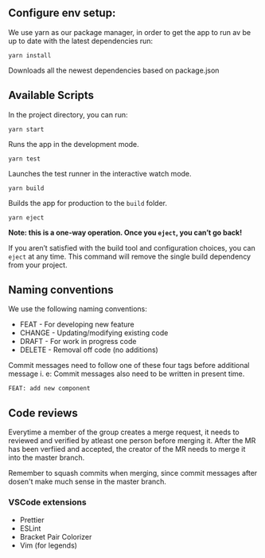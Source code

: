 ## Configure env setup:

We use yarn as our package manager, in order to get the app to run av be up to date with the latest dependencies run:

`yarn install`

Downloads all the newest dependencies based on package.json

## Available Scripts

In the project directory, you can run:

`yarn start`

Runs the app in the development mode.

`yarn test`

Launches the test runner in the interactive watch mode.

`yarn build`

Builds the app for production to the `build` folder.

`yarn eject`

**Note: this is a one-way operation. Once you `eject`, you can’t go back!**

If you aren’t satisfied with the build tool and configuration choices, you can `eject` at any time. This command will remove the single build dependency from your project.

## Naming conventions

We use the following naming conventions:

- FEAT - For developing new feature
- CHANGE - Updating/modifying existing code
- DRAFT - For work in progress code
- DELETE - Removal off code (no additions)

Commit messages need to follow one of these four tags before additional message i. e:
Commit messages also need to be written in present time.

`FEAT: add new component`

## Code reviews

Everytime a member of the group creates a merge request, it needs to reviewed and verified by atleast one person before merging it.
After the MR has been verfiied and accepted, the creator of the MR needs to merge it into the master branch.

Remember to squash commits when merging, since commit messages after dosen't make much sense in the master branch.

### VSCode extensions

- Prettier
- ESLint
- Bracket Pair Colorizer
- Vim (for legends)
